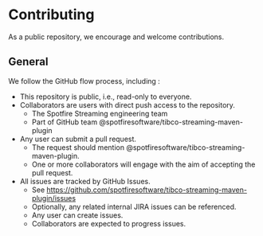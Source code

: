 # Contributing

As a public repository, we encourage and welcome contributions.  

## General

We follow the GitHub flow process, including :

* This repository is public, i.e., read-only to everyone.
* Collaborators are users with direct push access to the repository.
    * The Spotfire Streaming engineering team
    * Part of GitHub team @spotfiresoftware/tibco-streaming-maven-plugin
* Any user can submit a pull request.
    * The request should mention @spotfiresoftware/tibco-streaming-maven-plugin.
    * One or more collaborators will engage with the aim of accepting the pull request.
* All issues are tracked by GitHub Issues.
    * See https://github.com/spotfiresoftware/tibco-streaming-maven-plugin/issues
    * Optionally, any related internal JIRA issues can be referenced.
    * Any user can create issues.
    * Collaborators are expected to progress issues.
